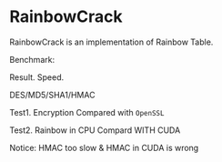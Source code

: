 RainbowCrack
=====

RainbowCrack is an implementation of Rainbow Table.

Benchmark:

Result. Speed.

DES/MD5/SHA1/HMAC

Test1. Encryption Compared with `OpenSSL`

Test2. Rainbow in CPU Compard WITH CUDA

Notice: HMAC too slow & HMAC in CUDA is wrong